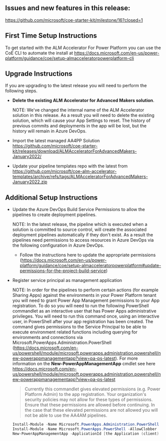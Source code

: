 ## Issues and new features in this release:

https://github.com/microsoft/coe-starter-kit/milestone/16?closed=1

## First Time Setup Instructions
To get started with the ALM Accelerator For Power Platform you can use the CoE CLI to automate the install at https://docs.microsoft.com/en-us/power-platform/guidance/coe/setup-almacceleratorpowerplatform-cli

## Upgrade Instructions
If you are upgrading to the latest release you will need to perform the following steps.

- **Delete the existing ALM Accelerator for Advanced Makers solution**. 

  NOTE: We've changed the internal name of the ALM Accelerator solution in this release. As a result you will need to delete the existing solution, which will cause your App Settings to reset. The history of previous commits and deployments in the app will be lost, but the history will remain in Azure DevOps.

- Import the latest managed AA4PP Solution https://github.com/microsoft/coe-starter-kit/releases/download/ALMAcceleratorForAdvancedMakers-January2022/

- Update your pipeline templates repo with the latest from https://github.com/microsoft/coe-alm-accelerator-templates/archive/refs/tags/ALMAcceleratorForAdvancedMakers-January2022.zip

## Additional Setup Instructions

- Update the Azure DevOps Build Service Permissions to allow the pipelines to create deployment pipelines. 
  
  NOTE: In the latest release, the pipeline which is executed when a solution is committed to source control, will create the associated deployment pipelines automatically if they don't exist. As a result the pipelines need permissions to access resources in Azure DevOps via the following configuration in Azure DevOps.
  
  - Follow the instructions here to update the appropriate permissions (https://docs.microsoft.com/en-us/power-platform/guidance/coe/setup-almacceleratorpowerplatform#update-permissions-for-the-project-build-service)

- Register service principal as management application

  NOTE: In order for the pipelines to perform certain actions (for example Sharing Apps) against the environments in your Power Platform tenant you will need to grant Power App Management permissions to your App registration. To do so you will need to run the following PowerShell commandlet as an interactive user that has Power Apps administrative privileges. You will need to run this command once, using an interactive user, in PowerShell after your app registration has been created. The command gives permissions to the Service Principal to be able to execute environment related functions including querying for environments and connections via Microsoft.PowerApps.Administration.PowerShell (https://docs.microsoft.com/en-us/powershell/module/microsoft.powerapps.administration.powershell/new-powerappmanagementapp?view=pa-ps-latest). For more information on the **New-PowerAppManagementApp** cmdlet see here https://docs.microsoft.com/en-us/powershell/module/microsoft.powerapps.administration.powershell/new-powerappmanagementapp?view=pa-ps-latest
  > Currently this commandlet gives elevated permissions (e.g. Power Platform Admin) to the app registration. Your organization's security policies may not allow for these types of permissions. Ensure that these permissions are allowed before continuing. In the case that these elevated permissions are not allowed you will not be able to use the AA4AM pipelines.

  ```powershell
  Install-Module -Name Microsoft.PowerApps.Administration.PowerShell
  Install-Module -Name Microsoft.PowerApps.PowerShell -AllowClobber
  New-PowerAppManagementApp -ApplicationId [the Application (client) ID you copied when creating your app registration]
  ```